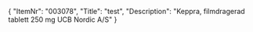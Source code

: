{
  "ItemNr": "003078",
  "Title": "test",
  "Description": "Keppra, filmdragerad tablett 250 mg UCB Nordic A/S"
}